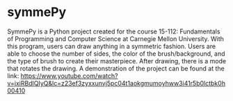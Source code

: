 # symmePy
SymmePy is a Python project created for the course 15-112: Fundamentals of Programming and Computer Science at Carnegie Mellon University.
With this program, users can draw anything in a symmetric fashion. Users are able to choose the number of sides, the color of the brush/background, and the type of brush to create their masterpiece. After drawing, there is a mode that rotates the drawing.
A demonstration of the project can be found at the link: https://www.youtube.com/watch?v=jxiRBdlQIyQ&lc=z23ef3zyxxunvj5pc04t1aokgmumoyhww3i41r5b0lctbk0h00410

